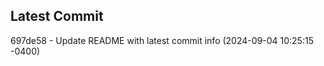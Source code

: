 
## Latest Commit
697de58 - Update README with latest commit info (2024-09-04 10:25:15 -0400) <Yunxi-Zhou>
